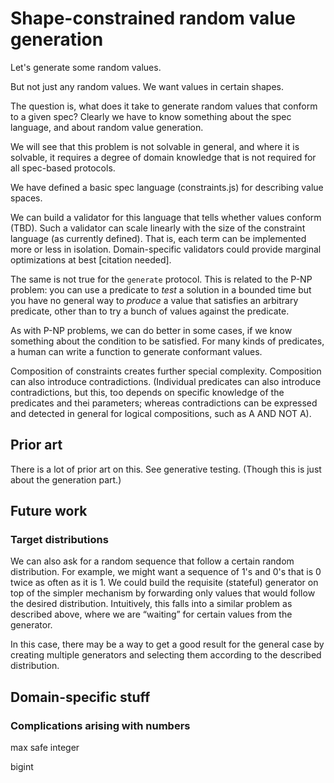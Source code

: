 # Shape-constrained random value generation

Let's generate some random values.

But not just any random values. We want values in certain shapes.

The question is, what does it take to generate random values that conform to a
given spec? Clearly we have to know something about the spec language, and about
random value generation.

We will see that this problem is not solvable in general, and where it is
solvable, it requires a degree of domain knowledge that is not required for all
spec-based protocols.

We have defined a basic spec language (constraints.js) for describing value
spaces.

We can build a validator for this language that tells whether values conform
(TBD). Such a validator can scale linearly with the size of the constraint
language (as currently defined). That is, each term can be implemented more or
less in isolation. Domain-specific validators could provide marginal
optimizations at best [citation needed].

The same is not true for the `generate` protocol. This is related to the P-NP
problem: you can use a predicate to _test_ a solution in a bounded time but you
have no general way to _produce_ a value that satisfies an arbitrary predicate,
other than to try a bunch of values against the predicate.

As with P-NP problems, we can do better in some cases, if we know something
about the condition to be satisfied. For many kinds of predicates, a human can
write a function to generate conformant values.

Composition of constraints creates further special complexity. Composition can
also introduce contradictions. (Individual predicates can also introduce
contradictions, but this, too depends on specific knowledge of the predicates
and thei parameters; whereas contradictions can be expressed and detected in
general for logical compositions, such as A AND NOT A).

## Prior art

There is a lot of prior art on this. See generative testing. (Though this is
just about the generation part.)

## Future work

### Target distributions

We can also ask for a random sequence that follow a certain random distribution.
For example, we might want a sequence of 1's and 0's that is 0 twice as often as
it is 1. We could build the requisite (stateful) generator on top of the simpler
mechanism by forwarding only values that would follow the desired distribution.
Intuitively, this falls into a similar problem as described above, where we are
“waiting” for certain values from the generator.

In this case, there may be a way to get a good result for the general case by
creating multiple generators and selecting them according to the described
distribution.

## Domain-specific stuff

### Complications arising with numbers

max safe integer

bigint
